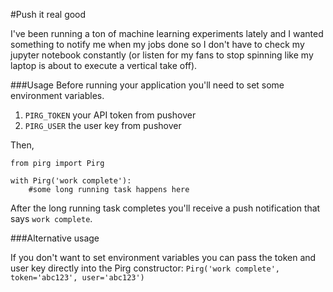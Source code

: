 #Push it real good

I've been running a ton of machine learning experiments lately and I wanted something to notify me when my jobs done so
I don't have to check my jupyter notebook constantly (or listen for my fans to stop spinning like my laptop is about to execute a vertical take off).


###Usage
Before running your application you'll need to set some environment variables.

1. `PIRG_TOKEN` your API token from pushover
2. `PIRG_USER` the user key from pushover

Then,

```
from pirg import Pirg

with Pirg('work complete'):
    #some long running task happens here
```

After the long running task completes you'll receive a push notification that says `work complete`.

###Alternative usage

If you don't want to set environment variables you can pass the token and user key directly into the Pirg constructor: `Pirg('work complete', token='abc123', user='abc123')`
